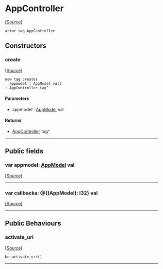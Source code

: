 # AppController
<span class="source-link">[[Source]](src/minimal-browser/minimal-controller.md#L2)</span>
```pony
actor tag AppController
```

## Constructors

### create
<span class="source-link">[[Source]](src/minimal-browser/minimal-controller.md#L10)</span>


```pony
new tag create(
  appmodel': AppModel val)
: AppController tag^
```
#### Parameters

*   appmodel': [AppModel](minimal-browser-AppModel.md) val

#### Returns

* [AppController](minimal-browser-AppController.md) tag^

---

## Public fields

### var appmodel: [AppModel](minimal-browser-AppModel.md) val
<span class="source-link">[[Source]](src/minimal-browser/minimal-controller.md#L3)</span>



---

### var callbacka: @{(AppModel): I32} val
<span class="source-link">[[Source]](src/minimal-browser/minimal-controller.md#L4)</span>



---

## Public Behaviours

### activate_uri
<span class="source-link">[[Source]](src/minimal-browser/minimal-controller.md#L16)</span>


```pony
be activate_uri()
```

---

